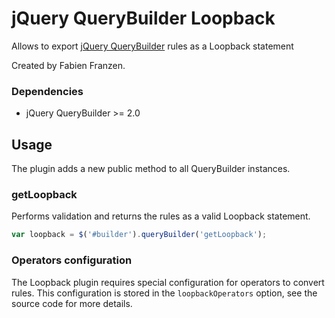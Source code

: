 # jQuery QueryBuilder Loopback

Allows to export [jQuery QueryBuilder](http://mistic100.github.io/jQuery-QueryBuilder) rules as a Loopback statement

Created by Fabien Franzen.

### Dependencies
 * jQuery QueryBuilder >= 2.0

## Usage

The plugin adds a new public method to all QueryBuilder instances.

### getLoopback

Performs validation and returns the rules as a valid Loopback statement.

```js
var loopback = $('#builder').queryBuilder('getLoopback');
```

### Operators configuration

The Loopback plugin requires special configuration for operators to convert rules. This configuration is stored in the ```loopbackOperators``` option, see the source code for more details.
